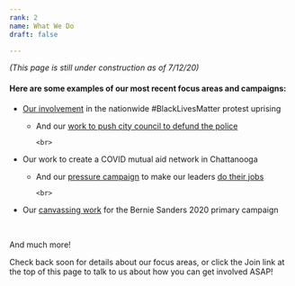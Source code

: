 ```yaml
---
rank: 2
name: What We Do
draft: false

---
```

_(This page is still under construction as of 7/12/20)_

#### Here are some examples of our most recent focus areas and campaigns:

* [Our involvement](https://www.timesfreepress.com/news/local/story/2020/jun/17/activists-protest-house/525571/ "Our involvement") in the nationwide #BlackLivesMatter protest uprising
  * And our [work to push city council to defund the police](https://www.timesfreepress.com/news/local/story/2020/jul/11/after-alleged-political-stonewalling-chattano/527331/#/questions "work to push city council to defund the police")

        <br>
* Our work to create a COVID mutual aid network in Chattanooga
  * And our [pressure campaign](https://www.chattanoogan.com/2020/4/22/407956/Local-Democratic-Socialists-Issue.aspx "pressure campaign") to make our leaders [do their jobs](https://www.change.org/p/chattanooga-dsa-covid-19-demands-list-to-government-and-business-leaders "do their jobs")

        <br>
* Our [canvassing work](https://www.facebook.com/events/1337535569750804/ "canvassing work") for the Bernie Sanders 2020 primary campaign

    <br>

And much more!

Check back soon for details about our focus areas, or click the Join link at the top of this page to talk to us about how you can get involved ASAP!